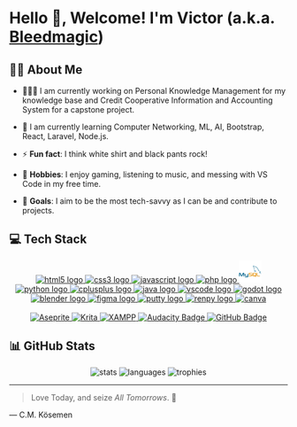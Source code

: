 # Hello 👋, Welcome! I'm Victor (a.k.a. [Bleedmagic][steam])

## 👨‍💻 About Me

- 👨🏻‍💻 I am currently working on Personal Knowledge Management for my knowledge base and Credit Cooperative Information and Accounting System for a capstone project.

- 🌱 I am currently learning Computer Networking, ML, AI, Bootstrap, React, Laravel, Node.js.

- ⚡ **Fun fact**: I think white shirt and black pants rock!

- 🎲 **Hobbies**: I enjoy gaming, listening to music, and messing with VS Code in my free time.

- 🎯 **Goals**: I aim to be the most tech-savvy as I can be and contribute to projects.

## 💻 Tech Stack

<div align="center">
  <a href="https://developer.mozilla.org/en-US/docs/Web/HTML">
    <img src="https://cdn.jsdelivr.net/gh/devicons/devicon/icons/html5/html5-original.svg" height="40" alt="html5 logo" />
  </a>
  <a href="https://developer.mozilla.org/en-US/docs/Web/CSS">
    <img src="https://cdn.jsdelivr.net/gh/devicons/devicon/icons/css3/css3-original.svg" height="40" alt="css3 logo" />
  </a>
  <a href="https://developer.mozilla.org/en-US/docs/Web/JavaScript">
    <img src="https://cdn.jsdelivr.net/gh/devicons/devicon/icons/javascript/javascript-original.svg" height="40" alt="javascript logo" />
  </a>
  <a href="https://www.php.net/docs.php">
    <img src="https://cdn.jsdelivr.net/gh/devicons/devicon/icons/php/php-original.svg" height="40" alt="php logo" />
  </a>
  <a href="https://dev.mysql.com/doc/">
    <img src="https://raw.githubusercontent.com/devicons/devicon/master/icons/mysql/mysql-original-wordmark.svg" height="40" alt="mysql logo" />
  </a>
  <a href="https://docs.python.org/3/">
    <img src="https://cdn.jsdelivr.net/gh/devicons/devicon/icons/python/python-original.svg" height="40" alt="python logo" />
  </a>
  <a href="https://en.cppreference.com/w/">
    <img src="https://cdn.jsdelivr.net/gh/devicons/devicon/icons/cplusplus/cplusplus-original.svg" height="40" alt="cplusplus logo" />
  </a>
  <a href="https://docs.oracle.com/javase/8/docs/api/">
    <img src="https://cdn.jsdelivr.net/gh/devicons/devicon/icons/java/java-original.svg" height="40" alt="java logo" />
  </a>
  <a href="https://code.visualstudio.com/">
    <img src="https://cdn.jsdelivr.net/gh/devicons/devicon/icons/vscode/vscode-original.svg" height="40" alt="vscode logo" />
  </a>
  <a href="https://godotengine.org/">
    <img src="https://cdn.jsdelivr.net/gh/devicons/devicon/icons/godot/godot-original.svg" height="40" alt="godot logo" />
  </a>
  <a href="https://www.blender.org/">
    <img src="https://cdn.jsdelivr.net/gh/devicons/devicon/icons/blender/blender-original.svg" height="40" alt="blender logo" />
  </a>
  <a href="https://www.figma.com/">
    <img src="https://cdn.jsdelivr.net/gh/devicons/devicon/icons/figma/figma-original.svg" height="40" alt="figma logo" />
  </a>
  <a href="https://www.chiark.greenend.org.uk/~sgtatham/putty/latest.html">
    <img src="https://cdn.jsdelivr.net/gh/devicons/devicon/icons/putty/putty-original.svg" height="40" alt="putty logo" />
  </a>
  <a href="https://www.renpy.org/">
    <img src="https://cdn.jsdelivr.net/gh/devicons/devicon/icons/renpy/renpy-original.svg" height="40" alt="renpy logo" />
  </a>
  <a href="https://www.canva.com/">
    <img src="https://cdn.jsdelivr.net/gh/devicons/devicon@latest/icons/canva/canva-original.svg" height="40" alt="canva"/>
  </a>
</div>

<br>

<div align="center">
<a href="https://www.aseprite.org/">
  <img src="https://img.shields.io/badge/Aseprite-FFFFFF?style=for-the-badge&logo=Aseprite&logoColor=" alt="Aseprite" />
</a>
<a href="https://krita.org/en/">
  <img src="https://img.shields.io/badge/Krita-203759?style=for-the-badge&logo=krita&logoColor=EEF37B" alt="Krita" />
</a>
<a href="https://www.apachefriends.org/index.html">
  <img src="https://img.shields.io/static/v1?style=for-the-badge&message=XAMPP&color=FB7A24&logo=XAMPP&logoColor=FFFFFF&label=" alt="XAMPP" />
</a>
<a href="https://www.audacityteam.org/">
  <img src="https://img.shields.io/badge/Audacity-0024da?style=for-the-badge&logo=Audacity" alt="Audacity Badge">
</a>
<a href="https://github.com/">
  <img src="https://img.shields.io/badge/GitHub-181717?style=for-the-badge&logo=GitHub" alt="GitHub Badge">
</a>
</div>

## 📊 GitHub Stats

<div align="center">
  <img src="https://github-readme-stats.vercel.app/api?username=bleedmagic&hide_title=false&hide_rank=false&show_icons=true&include_all_commits=true&count_private=true&disable_animations=false&theme=dracula&locale=en&hide_border=false" height="150" alt="stats"  />
  <img src="https://github-readme-stats.vercel.app/api/top-langs?username=bleedmagic&locale=en&hide_title=false&layout=compact&card_width=320&langs_count=5&theme=dracula&hide_border=false" height="150" alt="languages"  />
  <img src="https://github-profile-trophy.vercel.app/?username=Bleedmagic&theme=dracula&no-frame=false&no-bg=true&margin-w=10&margin-h=10&row=2&column=4" alt="trophies"></img>
</div>

---

> Love Today, and seize _All Tomorrows_. 🌟

— C.M. Kösemen

[steam]: https://steamcommunity.com/profiles/76561198444268546
